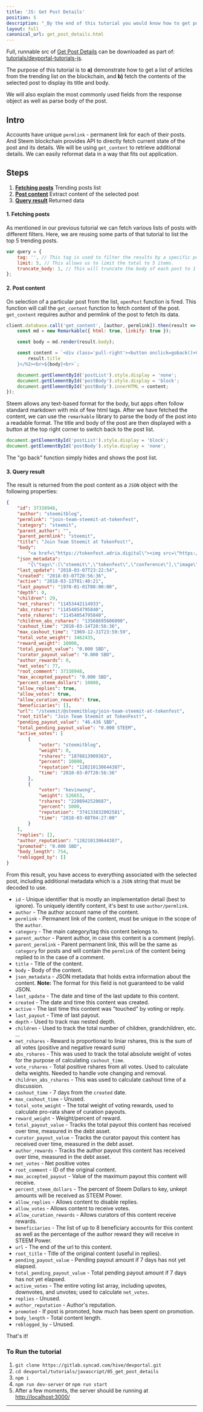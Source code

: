 ```yaml
---
title: 'JS: Get Post Details'
position: 5
description: "_By the end of this tutorial you would know how to get post details and use them appropriately._"
layout: full
canonical_url: get_post_details.html
---              
```

<span class="fa-pull-left top-of-tutorial-repo-link"><span class="first-word">Full</span>, runnable src of [Get Post Details](https://gitlab.syncad.com/hive/devportal/-/tree/master/tutorials/devportal-tutorials-js/tutorials/05_get_post_details) can be downloaded as part of: [tutorials/devportal-tutorials-js](https://gitlab.syncad.com/hive/devportal/-/tree/master/tutorials/devportal-tutorials-js).</span>
<br>



The purpose of this tutorial is to **a)** demonstrate how to get a list of articles from the trending list on the blockchain, and **b)** fetch the contents of the selected post to display its title and body.

We will also explain the most commonly used fields from the response object as well as parse body of the post.

## Intro

Accounts have unique `permlink` - permanent link for each of their posts. And Steem blockchain provides API to directly fetch current state of the post and its details. We will be using `get_content` to retrieve additional details. We can easily reformat data in a way that fits out application.

## Steps

1.  [**Fetching posts**](#fetch-posts) Trending posts list
1.  [**Post content**](#post-content) Extract content of the selected post
1.  [**Query result**](#query-result) Returned data

#### 1. Fetching posts<a name="fetch-posts"></a>

As mentioned in our previous tutorial we can fetch various lists of posts with different filters. Here, we are reusing some parts of that tutorial to list the top 5 trending posts.

```javascript
var query = {
    tag: '', // This tag is used to filter the results by a specific post tag.
    limit: 5, // This allows us to limit the total to 5 items.
    truncate_body: 1, // This will truncate the body of each post to 1 character, which is useful if you want to work with lighter array.
};
```

#### 2. Post content<a name="post-content"></a>

On selection of a particular post from the list, `openPost` function is fired. This function will call the `get_content` function to fetch content of the post. `get_content` requires author and permlink of the post to fetch its data.

```javascript
client.database.call('get_content', [author, permlink]).then(result => {
    const md = new Remarkable({ html: true, linkify: true });

    const body = md.render(result.body);

    const content = `<div class='pull-right'><button onclick=goback()>Close</button></div><br><h2>${
        result.title
    }</h2><br>${body}<br>`;

    document.getElementById('postList').style.display = 'none';
    document.getElementById('postBody').style.display = 'block';
    document.getElementById('postBody').innerHTML = content;
});
```

Steem allows any text-based format for the body, but apps often follow standard markdown with mix of few html tags. After we have fetched the content, we can use the `remarkable` library to parse the body of the post into a readable format. The title and body of the post are then displayed with a button at the top right corner to switch back to the post list.

```javascript
document.getElementById('postList').style.display = 'block';
document.getElementById('postBody').style.display = 'none';
```

The "go back" function simply hides and shows the post list.

#### 3. Query result<a name="query-result"></a>

The result is returned from the post content as a `JSON` object with the following properties:

```json
{
    "id": 37338948,
    "author": "steemitblog",
    "permlink": "join-team-steemit-at-tokenfest",
    "category": "steemit",
    "parent_author": "",
    "parent_permlink": "steemit",
    "title": "Join Team Steemit at TokenFest!",
    "body":
        "<a href=\"https://tokenfest.adria.digital\"><img src=\"https://i.imgur.com/fOScDIW.png\"/></a>\n\nHello Steemians! If you’d like to meet Team Steemit live-in-person, or are just interested in attending what promises to be a great blockchain conference, join us at <a href=\"https://tokenfest.adria.digital/\">TokenFest</a> in San Francisco from March 15th to 16th. \n\nSteemit CEO, Ned Scott, will be participating in a fireside chat alongside Steemit’s CTO, Harry Schmidt, as well as the creator of Utopian.io, Diego Pucci. Steemit will also be hosting the opening party on Thursday night and we’d certainly love to meet as many of you as possible IRL, so head on over to https://tokenfest.adria.digital/ and get your tickets while you can. \n\n*Team Steemit*",
    "json_metadata":
        "{\"tags\":[\"steemit\",\"tokenfest\",\"conference\"],\"image\":[\"https://i.imgur.com/fOScDIW.png\"],\"links\":[\"https://tokenfest.adria.digital\",\"https://tokenfest.adria.digital/\"],\"app\":\"steemit/0.1\",\"format\":\"markdown\"}",
    "last_update": "2018-03-07T23:22:54",
    "created": "2018-03-07T20:56:36",
    "active": "2018-03-13T01:40:21",
    "last_payout": "1970-01-01T00:00:00",
    "depth": 0,
    "children": 29,
    "net_rshares": "11453442114933",
    "abs_rshares": "11454054795840",
    "vote_rshares": "11454054795840",
    "children_abs_rshares": "13568695606090",
    "cashout_time": "2018-03-14T20:56:36",
    "max_cashout_time": "1969-12-31T23:59:59",
    "total_vote_weight": 3462435,
    "reward_weight": 10000,
    "total_payout_value": "0.000 SBD",
    "curator_payout_value": "0.000 SBD",
    "author_rewards": 0,
    "net_votes": 77,
    "root_comment": 37338948,
    "max_accepted_payout": "0.000 SBD",
    "percent_steem_dollars": 10000,
    "allow_replies": true,
    "allow_votes": true,
    "allow_curation_rewards": true,
    "beneficiaries": [],
    "url": "/steemit/@steemitblog/join-team-steemit-at-tokenfest",
    "root_title": "Join Team Steemit at TokenFest!",
    "pending_payout_value": "46.436 SBD",
    "total_pending_payout_value": "0.000 STEEM",
    "active_votes": [
        {
            "voter": "steemitblog",
            "weight": 0,
            "rshares": "1870813909383",
            "percent": 10000,
            "reputation": "128210130644387",
            "time": "2018-03-07T20:56:36"
        },
        {
            "voter": "kevinwong",
            "weight": 526653,
            "rshares": "2208942520687",
            "percent": 5000,
            "reputation": "374133832002581",
            "time": "2018-03-08T04:27:00"
        }
    ],
    "replies": [],
    "author_reputation": "128210130644387",
    "promoted": "0.000 SBD",
    "body_length": 754,
    "reblogged_by": []
}
```

From this result, you have access to everything associated with the selected post, including additional metadata which is a `JSON` string that must be decoded to use.

*   `id` - Unique identifier that is mostly an implementation detail (best to ignore). To uniquely identify content, it's best to use `author/permlink`.
*   `author` - The author account name of the content.
*   `permlink` - Permanent link of the content, must be unique in the scope of the `author`.
*   `category` - The main category/tag this content belongs to.
*   `parent_author` - Parent author, in case this content is a comment (reply).
*   `parent_permlink` - Parent permanent link, this will be the same as `category` for posts and will contain the `permlink` of the content being replied to in the case of a comment.
*   `title` - Title of the content.
*   `body` - Body of the content.
*   `json_metadata` - JSON metadata that holds extra information about the content. **Note:** The format for this field is not guaranteed to be valid JSON.
*   `last_update` - The date and time of the last update to this content.
*   `created` - The date and time this content was created.
*   `active` - The last time this content was "touched" by voting or reply.
*   `last_payout` - Time of last payout.
*   `depth` - Used to track max nested depth.
*   `children` - Used to track the total number of children, grandchildren, etc. ...
*   `net_rshares` - Reward is proportional to liniar rshares, this is the sum of all votes (positive and negative reward sum)
*   `abs_rshares` - This was used to track the total absolute weight of votes for the purpose of calculating `cashout_time`.
*   `vote_rshares` - Total positive rshares from all votes. Used to calculate delta weights. Needed to handle vote changing and removal.
*   `children_abs_rshares` - This was used to calculate cashout time of a discussion.
*   `cashout_time` - 7 days from the `created` date.
*   `max_cashout_time` - Unused.
*   `total_vote_weight` - The total weight of voting rewards, used to calculate pro-rata share of curation payouts.
*   `reward_weight` - Weight/percent of reward.
*   `total_payout_value` - Tracks the total payout this content has received over time, measured in the debt asset.
*   `curator_payout_value` - Tracks the curator payout this content has received over time, measured in the debt asset.
*   `author_rewards` - Tracks the author payout this content has received over time, measured in the debt asset.
*   `net_votes` - Net positive votes
*   `root_comment` - ID of the original content.
*   `max_accepted_payout` - Value of the maximum payout this content will receive.
*   `percent_steem_dollars` - The percent of Steem Dollars to key, unkept amounts will be received as STEEM Power.
*   `allow_replies` - Allows content to disable replies.
*   `allow_votes` - Allows content to receive votes.
*   `allow_curation_rewards` - Allows curators of this content receive rewards.
*   `beneficiaries` - The list of up to 8 beneficiary accounts for this content as well as the percentage of the author reward they will receive in STEEM Power.
*   `url` - The end of the url to this content.
*   `root_title` - Title of the original content (useful in replies).
*   `pending_payout_value` - Pending payout amount if 7 days has not yet elapsed.
*   `total_pending_payout_value` - Total pending payout amount if 7 days has not yet elapsed.
*   `active_votes` - The entire voting list array, including upvotes, downvotes, and unvotes; used to calculate `net_votes`.
*   `replies` - Unused.
*   `author_reputation` - Author's reputation.
*   `promoted` - If post is promoted, how much has been spent on promotion.
*   `body_length` - Total content length.
*   `reblogged_by` - Unused.

That's it!

### To Run the tutorial

1.  `git clone https://gitlab.syncad.com/hive/devportal.git`
1.  `cd devportal/tutorials/javascript/05_get_post_details`
1.  `npm i`
1.  `npm run dev-server` or `npm run start`
1.  After a few moments, the server should be running at [http://localhost:3000/](http://localhost:3000/)


---
